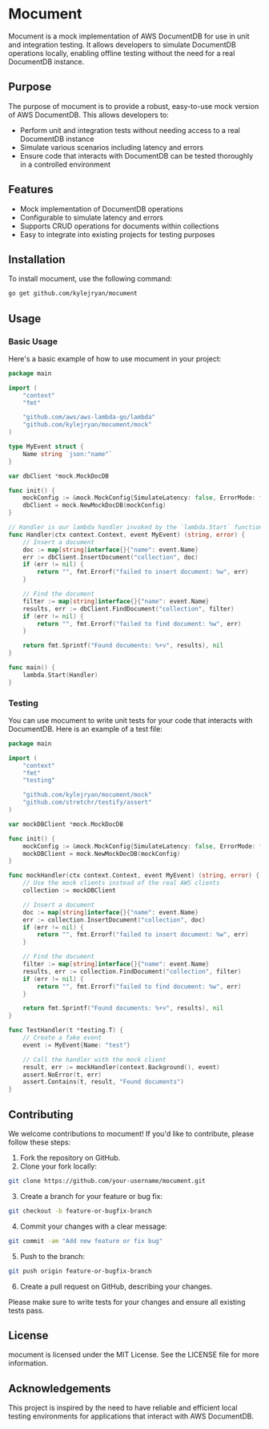 # Mocument

Mocument is a mock implementation of AWS DocumentDB for use in unit and integration testing. It allows developers to simulate DocumentDB operations locally, enabling offline testing without the need for a real DocumentDB instance.

## Purpose

The purpose of mocument is to provide a robust, easy-to-use mock version of AWS DocumentDB. This allows developers to:

- Perform unit and integration tests without needing access to a real DocumentDB instance
- Simulate various scenarios including latency and errors
- Ensure code that interacts with DocumentDB can be tested thoroughly in a controlled environment

## Features

- Mock implementation of DocumentDB operations
- Configurable to simulate latency and errors
- Supports CRUD operations for documents within collections
- Easy to integrate into existing projects for testing purposes

## Installation

To install mocument, use the following command:

```sh
go get github.com/kylejryan/mocument
```

## Usage

### Basic Usage

Here's a basic example of how to use mocument in your project:

```go
package main

import (
    "context"
    "fmt"

    "github.com/aws/aws-lambda-go/lambda"
    "github.com/kylejryan/mocument/mock"
)

type MyEvent struct {
    Name string `json:"name"`
}

var dbClient *mock.MockDocDB

func init() {
    mockConfig := &mock.MockConfig{SimulateLatency: false, ErrorMode: false}
    dbClient = mock.NewMockDocDB(mockConfig)
}

// Handler is our lambda handler invoked by the `lambda.Start` function call
func Handler(ctx context.Context, event MyEvent) (string, error) {
    // Insert a document
    doc := map[string]interface{}{"name": event.Name}
    err := dbClient.InsertDocument("collection", doc)
    if (err != nil) {
        return "", fmt.Errorf("failed to insert document: %w", err)
    }

    // Find the document
    filter := map[string]interface{}{"name": event.Name}
    results, err := dbClient.FindDocument("collection", filter)
    if (err != nil) {
        return "", fmt.Errorf("failed to find document: %w", err)
    }

    return fmt.Sprintf("Found documents: %+v", results), nil
}

func main() {
    lambda.Start(Handler)
}
```

### Testing

You can use mocument to write unit tests for your code that interacts with DocumentDB. Here is an example of a test file:

```go
package main

import (
    "context"
    "fmt"
    "testing"

    "github.com/kylejryan/mocument/mock"
    "github.com/stretchr/testify/assert"
)

var mockDBClient *mock.MockDocDB

func init() {
    mockConfig := &mock.MockConfig{SimulateLatency: false, ErrorMode: false}
    mockDBClient = mock.NewMockDocDB(mockConfig)
}

func mockHandler(ctx context.Context, event MyEvent) (string, error) {
    // Use the mock clients instead of the real AWS clients
    collection := mockDBClient

    // Insert a document
    doc := map[string]interface{}{"name": event.Name}
    err := collection.InsertDocument("collection", doc)
    if (err != nil) {
        return "", fmt.Errorf("failed to insert document: %w", err)
    }

    // Find the document
    filter := map[string]interface{}{"name": event.Name}
    results, err := collection.FindDocument("collection", filter)
    if (err != nil) {
        return "", fmt.Errorf("failed to find document: %w", err)
    }

    return fmt.Sprintf("Found documents: %+v", results), nil
}

func TestHandler(t *testing.T) {
    // Create a fake event
    event := MyEvent{Name: "test"}

    // Call the handler with the mock client
    result, err := mockHandler(context.Background(), event)
    assert.NoError(t, err)
    assert.Contains(t, result, "Found documents")
}
```

## Contributing

We welcome contributions to mocument! If you'd like to contribute, please follow these steps:

1. Fork the repository on GitHub.
2. Clone your fork locally:

```sh
git clone https://github.com/your-username/mocument.git
```

3. Create a branch for your feature or bug fix:

```sh
git checkout -b feature-or-bugfix-branch
```

4. Commit your changes with a clear message:

```sh
git commit -am "Add new feature or fix bug"
```

5. Push to the branch:

```sh
git push origin feature-or-bugfix-branch
```

6. Create a pull request on GitHub, describing your changes.
   
Please make sure to write tests for your changes and ensure all existing tests pass.

## License

mocument is licensed under the MIT License. See the LICENSE file for more information.

## Acknowledgements

This project is inspired by the need to have reliable and efficient local testing environments for applications that interact with AWS DocumentDB.